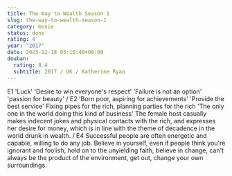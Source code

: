 ```yaml
---
title: The Way to Wealth Season 1
slug: the-way-to-wealth-season-1
category: movie
status: done
rating: 4
year: "2017"
date: 2023-12-18 05:16:40+08:00
douban:
  rating: 8.4
  subtitle: 2017 / UK / Katherine Ryan
---
```


E1 'Luck' 'Desire to win everyone's respect' 'Failure is not an option' 'passion for beauty' / E2 'Born poor, aspiring for achievements' 'Provide the best service' Fixing pipes for the rich, planning parties for the rich 'The only one in the world doing this kind of business' The female host casually makes indecent jokes and physical contacts with the rich, and expresses her desire for money, which is in line with the theme of decadence in the world drunk in wealth. / E4 Successful people are often energetic and capable, willing to do any job. Believe in yourself, even if people think you're ignorant and foolish, hold on to the unyielding faith, believe in change, can't always be the product of the environment, get out, change your own surroundings.
